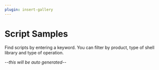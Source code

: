 ```yaml
---
plugin: insert-gallery
---
```


# Script Samples

Find scripts by entering a keyword. You can filter by product, type of shell library and type of operation.

*--this will be auto generated--*